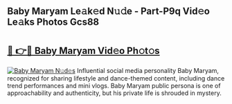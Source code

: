## Baby Maryam Le𝚊k𝚎d N𝚞𝚍e - Part-P9q Vid𝚎o Le𝚊ks Photos Gcs88

# <h2><a href="http://fbbu4o.evod.top/?m=Baby+Maryam">🔗 👉🔴 Baby Maryam Vid𝚎o Ph𝚘t𝚘s</a></h2>

[![Baby Maryam N𝚞d𝚎s](https://i.imgur.com/8V9OHl7.gif)](http://fbbu4o.evod.top/?m=Baby+Maryam)
Influential social media personality Baby Maryam, recognized for sharing lifestyle and dance-themed content, including dance trend performances and mini vlogs. Baby Maryam public persona is one of approachability and authenticity, but his private life is shrouded in mystery. 
